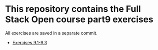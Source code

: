 # This repository contains the Full Stack Open course part9 exercises

All exercises are saved in a separate commit.

- [Exercises 9.1-9.3](./calculator/)
